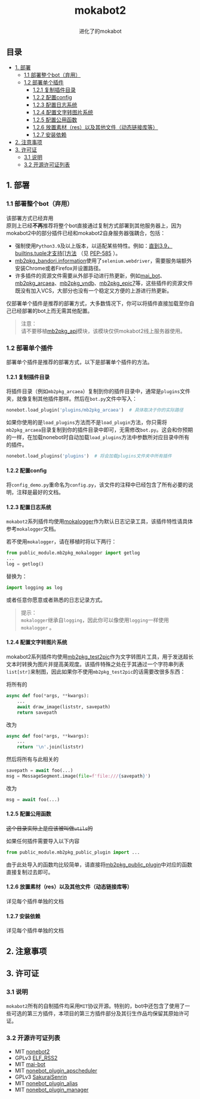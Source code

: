 # <p align="center">mokabot2
<p align="center">进化了的mokabot

## 目录

 * [1. 部署](#1-部署)
   * [1.1 部署整个bot（弃用）](#11-部署整个bot弃用)
   * [1.2 部署单个插件](#12-部署单个插件)
     * [1.2.1 复制插件目录](#121-复制插件目录)
     * [1.2.2 配置config](#122-配置config)
     * [1.2.3 配置日志系统](#123-配置日志系统)
     * [1.2.4 配置文字转图片系统](#124-配置文字转图片系统)
     * [1.2.5 配置公用函数](#125-配置公用函数)
     * [1.2.6 放置素材（res）以及其他文件（动态链接库等）](#126-放置素材res以及其他文件动态链接库等)
     * [1.2.7 安装依赖](#127-安装依赖)
 * [2. 注意事项](#2-注意事项)
 * [3. 许可证](#3-许可证)
   * [3.1 说明](#31-说明)
   * [3.2 开源许可证列表](#32-开源许可证列表)

## 1. 部署

### 1.1 部署整个bot（弃用）

该部署方式已经弃用<br>
原则上已经**不再**推荐将整个bot直接通过复制方式部署到其他服务器上，因为mokabot2中的部分插件已经和mokabot2自身服务器强耦合，包括：

 - 强制使用`Python3.9`及以上版本，以适配某些特性。例如：[直到3.9，builtins.tuple才支持[]方法](https://docs.python.org/zh-cn/3/library/typing.html#typing.Tuple) （见 [PEP-585](https://www.python.org/dev/peps/pep-0585/#parameters-to-generics-are-available-at-runtime) ）。
 - [mb2pkg_bandori.information](plugins/mb2pkg_bandori/information.py)使用了`selenium.webdriver`，需要服务端额外安装Chrome或者Firefox并设置路径。
 - 许多插件的资源文件需要从外部手动进行热更新，例如[mai_bot](plugins/mai_bot/__init__.py)、[mb2pkg_arcaea](plugins/mb2pkg_arcaea/__init__.py)、[mb2pkg_vndb](plugins/mb2pkg_vndb/__init__.py)、[mb2pkg_epic7](plugins/mb2pkg_epic7/__init__.py)等，这些插件的资源文件既没有加入VCS，大部分也没有一个稳定又方便的上游进行热更新。

仅部署单个插件是推荐的部署方式，大多数情况下，你可以将插件直接加载至你自己已经部署的bot上而无需其他配置。

 > 注意：<br>
 > 请不要移植[mb2pkg_api](mb2pkg_api)模块，该模块仅供mokabot2线上服务器使用。

### 1.2 部署单个插件

部署单个插件是推荐的部署方式，以下是部署单个插件的方法。

#### 1.2.1 复制插件目录

将插件目录（例如`mb2pkg_arcaea`）复制到你的插件目录中，通常是`plugins`文件夹，就像复制其他插件那样。然后在`bot.py`文件中写入：
```python
nonebot.load_plugin('plugins/mb2pkg_arcaea')  # 具体取决于你的实际路径
```
如果你使用的是`load_plugins`方法而不是`load_plugin`方法，你只需将`mb2pkg_arcaea`目录复制到你的插件目录中即可，无需修改`bot.py`。这会和你预期的一样，在加载nonebot时自动加载`load_plugins`方法中参数所对应目录中所有的插件。
```python
nonebot.load_plugins('plugins')  # 将会加载plugins文件夹中所有插件
```

#### 1.2.2 配置config

将`config_demo.py`重命名为`config.py`，该文件的注释中已经包含了所有必要的说明，注释是最好的文档。

#### 1.2.3 配置日志系统

`mokabot2`系列插件均使用[mokalogger](public_module/mb2pkg_mokalogger/__init__.py)作为默认日志记录工具，该插件特性请具体参考`mokalogger`文档。

若不使用`mokalogger`，请在移植时将以下两行：
```python
from public_module.mb2pkg_mokalogger import getlog
...
log = getlog()
```
替换为：
```python
import logging as log
```
或者任意你愿意或者熟悉的日志记录方式。

 > 提示：<br>
 > `mokalogger`继承自`logging`，因此你可以像使用`logging`一样使用`mokalogger`
。

#### 1.2.4 配置文字转图片系统

mokabot2系列插件均使用[mb2pkg_test2pic](public_module/mb2pkg_test2pic/__init__.py)作为文字转图片工具，用于发送超长文本时转换为图片并提高美观度。该插件特殊之处在于其通过一个字符串列表`list[str]`来制图，因此如果你不使用`mb2pkg_test2pic`的话需要改很多东西：

将所有的
```python
async def foo(*args, **kwargs):
    ...
    await draw_image(liststr, savepath)
    return savepath
```
改为
```python
async def foo(*args, **kwargs):
    ...
    return '\n'.join(liststr)
```
然后将所有与此相关的
```python
savepath = await foo(...)
msg = MessageSegment.image(file=f'file:///{savepath}')
```
改为
```python
msg = await foo(...)
```

#### 1.2.5 配置公用函数

~~这个目录实际上是应该被叫做`utils`的~~

如果任何插件需要导入以下内容
```python
from public_module.mb2pkg_public_plugin import ...
```
由于此处导入的函数均比较简单，请直接将[mb2pkg_public_plugin](public_module/mb2pkg_public_plugin/__init__.py)中对应的函数直接复制过去即可。

#### 1.2.6 放置素材（res）以及其他文件（动态链接库等）

详见每个插件单独的文档

#### 1.2.7 安装依赖

详见每个插件单独的文档

## 2. 注意事项

## 3. 许可证

### 3.1 说明

`mokabot2`所有的自制插件均采用`MIT`协议开源。特别的，bot中还包含了使用了一些可选的第三方插件，本项目的第三方插件部分及其衍生作品均保留其原始许可证。
### 3.2 开源许可证列表

 - MIT  [nonebot2](https://github.com/nonebot/nonebot2) <br>
 - GPLv3  [ELF_RSS2](plugins/ELF_RSS2) <br>
 - MIT  [mai-bot](https://github.com/Diving-Fish/mai-bot) <br>
 - MIT  [nonebot_plugin_apscheduler](https://github.com/nonebot/plugin-apscheduler)  <br>
 - GPLv3  [SakuraiSenrin](https://github.com/Hajimarino-HOPE/SakuraiSenrin)  <br>
 - MIT  [nonebot_plugin_alias](https://github.com/MeetWq/nonebot-plugin-alias)  <br>
 - MIT  [nonebot_plugin_manager](https://github.com/nonepkg/nonebot-plugin-manager)  <br>
